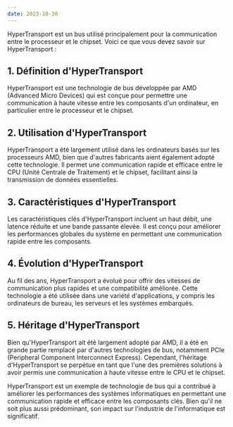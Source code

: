 ```yaml
---
date: 2023-10-30
---
```


HyperTransport est un bus utilisé principalement pour la communication entre le processeur et le chipset. Voici ce que vous devez savoir sur HyperTransport :

## **1. Définition d'HyperTransport**

HyperTransport est une technologie de bus développée par AMD (Advanced Micro Devices) qui est conçue pour permettre une communication à haute vitesse entre les composants d'un ordinateur, en particulier entre le processeur et le chipset.

## **2. Utilisation d'HyperTransport**

HyperTransport a été largement utilisé dans les ordinateurs basés sur les processeurs AMD, bien que d'autres fabricants aient également adopté cette technologie. Il permet une communication rapide et efficace entre le CPU (Unité Centrale de Traitement) et le chipset, facilitant ainsi la transmission de données essentielles.

## **3. Caractéristiques d'HyperTransport**

Les caractéristiques clés d'HyperTransport incluent un haut débit, une latence réduite et une bande passante élevée. Il est conçu pour améliorer les performances globales du système en permettant une communication rapide entre les composants.

## **4. Évolution d'HyperTransport**

Au fil des ans, HyperTransport a évolué pour offrir des vitesses de communication plus rapides et une compatibilité améliorée. Cette technologie a été utilisée dans une variété d'applications, y compris les ordinateurs de bureau, les serveurs et les systèmes embarqués.

## **5. Héritage d'HyperTransport**

Bien qu'HyperTransport ait été largement adopté par AMD, il a été en grande partie remplacé par d'autres technologies de bus, notamment PCIe (Peripheral Component Interconnect Express). Cependant, l'héritage d'HyperTransport se perpétue en tant que l'une des premières solutions à avoir permis une communication à haute vitesse entre le CPU et le chipset.

HyperTransport est un exemple de technologie de bus qui a contribué à améliorer les performances des systèmes informatiques en permettant une communication rapide et efficace entre les composants clés. Bien qu'il ne soit plus aussi prédominant, son impact sur l'industrie de l'informatique est significatif.
